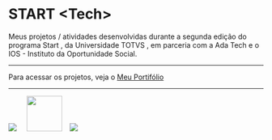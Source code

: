# START &lt;Tech&gt;

Meus projetos / atividades desenvolvidas durante a segunda edição do programa Start , da Universidade TOTVS , em parceria com a Ada Tech e o IOS - Instituto da Oportunidade Social.



<hr>

Para acessar os projetos, veja o <a href="./Portif%C3%B3lio/index.html">Meu Portifólio</a>

<hr>

<img src="https://www.totvs.com/wp-content/uploads/2019/09/logo.png">&nbsp;&nbsp;&nbsp;&nbsp;
<img src="https://ios.org.br/wp-content/uploads/2021/01/logo-istituto-oportunidade-social.svg" height="70px">&nbsp;&nbsp;&nbsp;
<img src="https://ada-site-frontend.s3.sa-east-1.amazonaws.com/home/header-logo.svg">